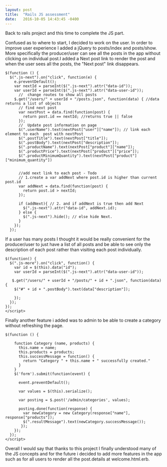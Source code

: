 ```yaml
---
layout: post
title:  "Rails JS assessment"
date:   2016-10-05 14:43:45 -0400
---
```


Back to rails project and this time to complete the JS part. 

Confused as to where to start, I decided to work on the user. In order to improve user experience I added a jQuery to posts/index and posts/show. More specifically the producer/user can see all the posts in the app without clicking on individual post.I added a Next post link to render the post and when the user sees all the posts, the "Next post" link disappears. 

```
$(function () {
  $(".js-next").on("click", function(e) {
    e.preventDefault();
    var nextId = parseInt($(".js-next").attr("data-id"));
    var userId = parseInt($(".js-next").attr("data-user-id"));
      //  change routes to show all posts
    $.get("/users/" + userId + "/posts.json", function(data) { //data returns a list of objects
      // find next post
      var nextPost = data.find(function(post) {
        return post.id == nextId; //returns true || false
      });
      //  Update post information on page
      $(".userName").text(nextPost["user"]["name"]); // link each element to each  post with nextPost
      $(".postTitle").text(nextPost["title"]);
      $(".postBody").text(nextPost["description"]);
      $(".productName").text(nextPost["product"]["name"]);
      $(".productPrice").text(nextPost["product"]["price"]);
      $(".productMinimumQuantity").text(nextPost["product"]["minimum_quantity"])
      
      
      //add next link to each post - Todo
      // 1.create a var addNext where post.id is higher than current post.id
      var addNext = data.find(function(post) {
        return post.id > nextId;
      });
      
      if (addNext){ // 2. and if addNext is true then add Next
        $(".js-next").attr("data-id", addNext.id);
      } else {
        $(".js-next").hide(); // else hide Next.
      }
    });
  });
```

If a user has many posts I thought it would be really convenient for the producer/user to just have a list of all posts and be able to see only the description of each post rather than visiting each post individually. 

```
$(function() {
  $(".js-more").on("click", function() {
    var id = $(this).data("id");
    var userId = parseInt($(".js-next").attr("data-user-id"));

   $.get("/users/" + userId + "/posts/" + id + ".json", function(data){
    $("#" + id + ".postBody").text(data["description"]);
    
    });
  });
});
</script>
```

Finally another feature i added was to admin to be able to create a category without refreshing the page.

```
$(function () {

    function Category (name, products) {
      this.name = name;
      this.products = products; 
      this.successMessage = function() {
        return "Category " + this.name + " successfully created."
      }
    }
    $('form').submit(function(event) {
      
      event.preventDefault();
 
      var values = $(this).serialize();
 
      var posting = $.post('/admin/categories', values);
 
      posting.done(function(response) {
        var newCategory = new Category(response["name"], response["products"]);
        $(".resultMessage").text(newCategory.successMessage());
       });
    });
  });
</script>
```

Overall I would say that thanks to this project I finally understood many of the JS concepts and for the future i decided to add more features in the app such as for all users to render all the post.details at welcome.html.erb. 






